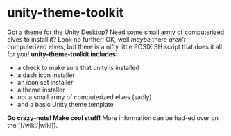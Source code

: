 # unity-theme-toolkit
Got a theme for the Unity Desktop? Need some small army of computerized elves to install it? Look no further!
OK, well *maybe* there *aren't* computerized elves, but there is a nifty little POSIX SH script that does it all for you!
**unity-theme-toolkit includes:**
- a check to make sure that unity is installed
- a dash icon installer
- an icon set installer
- a theme installer
- *not* a small army of computerized elves (sadly)
- and a basic Unity theme template

**Go crazy-nuts! Make cool stuff!**
More information can be had-ed over on the [[/wiki/|wiki]].
